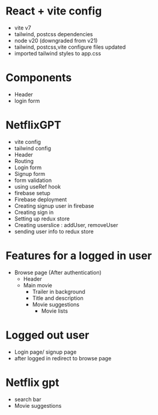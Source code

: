 # React + vite config

- vite v7
- tailwind, postcss dependencies
- node v20 (downgraded from v21)
- tailwind, postcss,vite configure files updated
- imported tailwind styles to app.css

# Components

- Header
- login form

# NetflixGPT

- vite config
- tailwind config
- Header
- Routing
- Login form
- Signup form
- form validation
- using useRef hook
- firebase setup
- Firebase deployment
- Creating signup user in firebase
- Creating sign in
- Setting up redux store
- Creating userslice : addUser, removeUser
- sending user info to redux store

# Features for a logged in user

- Browse page (After authentication)
  - Header
  - Main movie
    - Trailer in background
    - Title and description
    - Movie suggestions
      - Movie lists

# Logged out user

- Login page/ signup page
- after logged in redirect to browse page

# Netflix gpt

- search bar
- Movie suggestions
